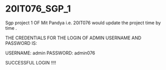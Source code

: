# 20IT076_SGP_1
Sgp project 1 OF Mit Pandya i.e. 20IT076 
 would update the project time by time .


THE CREDENTIALS FOR THE LOGIN OF ADMIN USERNAME AND PASSWORD IS:



USERNAME: admin
PASSWORD: admin076


SUCCESSFUL LOGIN !!!!
